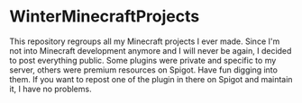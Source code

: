 # WinterMinecraftProjects
This repository regroups all my Minecraft projects I ever made. Since I'm not into Minecraft development anymore and I will never be again, I decided to post everything public. Some plugins were private and specific to my server, others were premium resources on Spigot. Have fun digging into them. If you want to repost one of the plugin in there on Spigot and maintain it, I have no problems.
